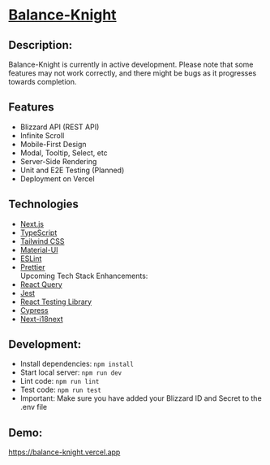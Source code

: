 # [Balance-Knight](https://balance-knight.vercel.app/)

## Description:

Balance-Knight is currently in active development. Please note that some features may not work correctly, and there might be bugs as it progresses towards completion.

## Features

- Blizzard API (REST API)
- Infinite Scroll
- Mobile-First Design
- Modal, Tooltip, Select, etc
- Server-Side Rendering
- Unit and E2E Testing (Planned)
- Deployment on Vercel

## Technologies

- [Next.js](https://nextjs.org/)
- [TypeScript](https://www.typescriptlang.org/)
- [Tailwind CSS](https://tailwindcss.com/)
- [Material-UI](https://material-ui.com/)
- [ESLint](https://eslint.org/)
- [Prettier](https://prettier.io/)<br>
  Upcoming Tech Stack Enhancements:
- [React Query](https://react-query.tanstack.com/)
- [Jest](https://jestjs.io/)
- [React Testing Library](https://testing-library.com/docs/react-testing-library/intro/)
- [Cypress](https://www.cypress.io/)
- [Next-i18next](https://github.com/i18next/next-i18next)

## Development:

- Install dependencies: `npm install`
- Start local server: `npm run dev`
- Lint code: `npm run lint`
- Test code: `npm run test`
- Important: Make sure you have added your Blizzard ID and Secret to the .env file

## Demo:

https://balance-knight.vercel.app
